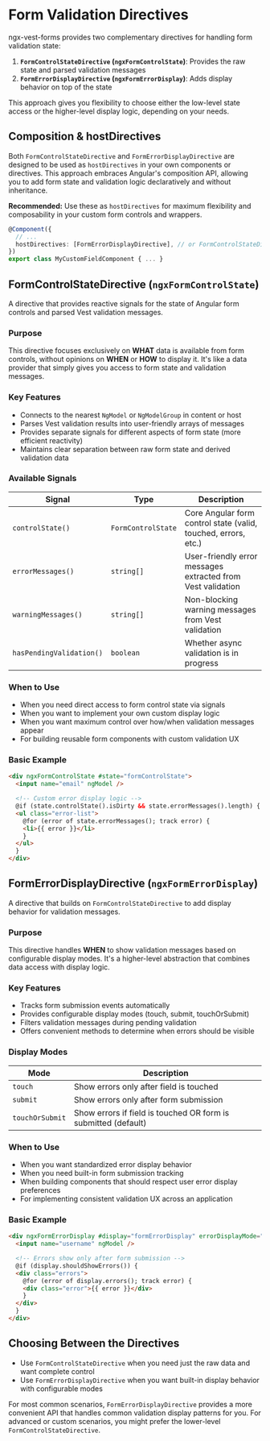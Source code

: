 # Form Validation Directives

ngx-vest-forms provides two complementary directives for handling form validation state:

1. **`FormControlStateDirective` (`ngxFormControlState`)**: Provides the raw state and parsed validation messages
2. **`FormErrorDisplayDirective` (`ngxFormErrorDisplay`)**: Adds display behavior on top of the state

This approach gives you flexibility to choose either the low-level state access or the higher-level display logic, depending on your needs.

## Composition & hostDirectives

Both `FormControlStateDirective` and `FormErrorDisplayDirective` are designed to be used as `hostDirectives` in your own components or directives. This approach embraces Angular's composition API, allowing you to add form state and validation logic declaratively and without inheritance.

**Recommended:**
Use these as `hostDirectives` for maximum flexibility and composability in your custom form controls and wrappers.

```typescript
@Component({
  // ...
  hostDirectives: [FormErrorDisplayDirective], // or FormControlStateDirective
})
export class MyCustomFieldComponent { ... }
```

## FormControlStateDirective (`ngxFormControlState`)

A directive that provides reactive signals for the state of Angular form controls and parsed Vest validation messages.

### Purpose

This directive focuses exclusively on **WHAT** data is available from form controls, without opinions on **WHEN** or **HOW** to display it. It's like a data provider that simply gives you access to form state and validation messages.

### Key Features

- Connects to the nearest `NgModel` or `NgModelGroup` in content or host
- Parses Vest validation results into user-friendly arrays of messages
- Provides separate signals for different aspects of form state (more efficient reactivity)
- Maintains clear separation between raw form state and derived validation data

### Available Signals

| Signal                   | Type               | Description                                                    |
| ------------------------ | ------------------ | -------------------------------------------------------------- |
| `controlState()`         | `FormControlState` | Core Angular form control state (valid, touched, errors, etc.) |
| `errorMessages()`        | `string[]`         | User-friendly error messages extracted from Vest validation    |
| `warningMessages()`      | `string[]`         | Non-blocking warning messages from Vest validation             |
| `hasPendingValidation()` | `boolean`          | Whether async validation is in progress                        |

### When to Use

- When you need direct access to form control state via signals
- When you want to implement your own custom display logic
- When you want maximum control over how/when validation messages appear
- For building reusable form components with custom validation UX

### Basic Example

```html
<div ngxFormControlState #state="formControlState">
  <input name="email" ngModel />

  <!-- Custom error display logic -->
  @if (state.controlState().isDirty && state.errorMessages().length) {
  <ul class="error-list">
    @for (error of state.errorMessages(); track error) {
    <li>{{ error }}</li>
    }
  </ul>
  }
</div>
```

## FormErrorDisplayDirective (`ngxFormErrorDisplay`)

A directive that builds on `FormControlStateDirective` to add display behavior for validation messages.

### Purpose

This directive handles **WHEN** to show validation messages based on configurable display modes. It's a higher-level abstraction that combines data access with display logic.

### Key Features

- Tracks form submission events automatically
- Provides configurable display modes (touch, submit, touchOrSubmit)
- Filters validation messages during pending validation
- Offers convenient methods to determine when errors should be visible

### Display Modes

| Mode            | Description                                                    |
| --------------- | -------------------------------------------------------------- |
| `touch`         | Show errors only after field is touched                        |
| `submit`        | Show errors only after form submission                         |
| `touchOrSubmit` | Show errors if field is touched OR form is submitted (default) |

### When to Use

- When you want standardized error display behavior
- When you need built-in form submission tracking
- When building components that should respect user error display preferences
- For implementing consistent validation UX across an application

### Basic Example

```html
<div ngxFormErrorDisplay #display="formErrorDisplay" errorDisplayMode="submit">
  <input name="username" ngModel />

  <!-- Errors show only after form submission -->
  @if (display.shouldShowErrors()) {
  <div class="errors">
    @for (error of display.errors(); track error) {
    <div class="error">{{ error }}</div>
    }
  </div>
  }
</div>
```

## Choosing Between the Directives

- Use `FormControlStateDirective` when you need just the raw data and want complete control
- Use `FormErrorDisplayDirective` when you want built-in display behavior with configurable modes

For most common scenarios, `FormErrorDisplayDirective` provides a more convenient API that handles common validation display patterns for you. For advanced or custom scenarios, you might prefer the lower-level `FormControlStateDirective`.
